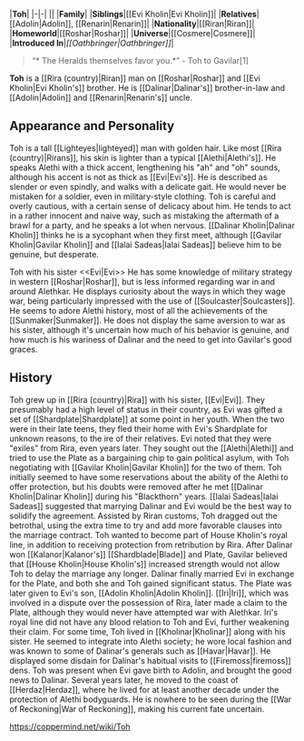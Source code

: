 |**Toh**|
|-|-|
||
|**Family**|
|**Siblings**|[[Evi Kholin\|Evi Kholin]]|
|**Relatives**|[[Adolin\|Adolin]], [[Renarin\|Renarin]]|
|**Nationality**|[[Riran\|Riran]]|
|**Homeworld**|[[Roshar\|Roshar]]|
|**Universe**|[[Cosmere\|Cosmere]]|
|**Introduced In**|*[[Oathbringer\|Oathbringer]]*|

>“* The Heralds themselves favor you.*”
\- Toh to Gavilar[1]


**Toh** is a [[Rira (country)\|Riran]] man on [[Roshar\|Roshar]] and [[Evi Kholin\|Evi Kholin's]] brother. He is [[Dalinar\|Dalinar's]] brother-in-law and [[Adolin\|Adolin]] and [[Renarin\|Renarin's]] uncle.

## Appearance and Personality
Toh is a tall [[Lighteyes\|lighteyed]] man with golden hair. Like most [[Rira (country)\|Rirans]], his skin is lighter than a typical [[Alethi\|Alethi's]]. He speaks Alethi with a thick accent, lengthening his "ah" and "oh" sounds, although his accent is not as thick as [[Evi\|Evi's]]. He is described as slender or even spindly, and walks with a delicate gait. He would never be mistaken for a soldier, even in military-style clothing.
Toh is careful and overly cautious, with a certain sense of delicacy about him. He tends to act in a rather innocent and naive way, such as mistaking the aftermath of a brawl for a party, and he speaks a lot when nervous. [[Dalinar Kholin\|Dalinar Kholin]] thinks he is a sycophant when they first meet, although [[Gavilar Kholin\|Gavilar Kholin]] and [[Ialai Sadeas\|Ialai Sadeas]] believe him to be genuine, but desperate.

  Toh with his sister <<Evi\|Evi>>
He has some knowledge of military strategy in western [[Roshar\|Roshar]], but is less informed regarding war in and around Alethkar. He displays curiosity about the ways in which they wage war, being particularly impressed with the use of [[Soulcaster\|Soulcasters]]. He seems to adore Alethi history, most of all the achievements of the [[Sunmaker\|Sunmaker]]. He does not display the same aversion to war as his sister, although it's uncertain how much of his behavior is genuine, and how much is his wariness of Dalinar and the need to get into Gavilar's good graces.

## History
Toh grew up in [[Rira (country)\|Rira]] with his sister, [[Evi\|Evi]]. They presumably had a high level of status in their country, as Evi was gifted a set of [[Shardplate\|Shardplate]] at some point in her youth. When the two were in their late teens, they fled their home with Evi's Shardplate for unknown reasons, to the ire of their relatives. Evi noted that they were "exiles" from Rira, even years later. They sought out the [[Alethi\|Alethi]] and tried to use the Plate as a bargaining chip to gain political asylum, with Toh negotiating with [[Gavilar Kholin\|Gavilar Kholin]] for the two of them. Toh initially seemed to have some reservations about the ability of the Alethi to offer protection, but his doubts were removed after he met [[Dalinar Kholin\|Dalinar Kholin]] during his "Blackthorn" years. [[Ialai Sadeas\|Ialai Sadeas]] suggested that marrying Dalinar and Evi would be the best way to solidify the agreement.
Assisted by Riran customs, Toh dragged out the betrothal, using the extra time to try and add more favorable clauses into the marriage contract. Toh wanted to become part of House Kholin's royal line, in addition to receiving protection from retribution by Rira. After Dalinar won [[Kalanor\|Kalanor's]] [[Shardblade\|Blade]] and Plate, Gavilar believed that [[House Kholin\|House Kholin's]] increased strength would not allow Toh to delay the marriage any longer. Dalinar finally married Evi in exchange for the Plate, and both she and Toh gained significant status. The Plate was later given to Evi's son, [[Adolin Kholin\|Adolin Kholin]]. [[Iri\|Iri]], which was involved in a dispute over the possession of Rira, later made a claim to the Plate, although they would never have attempted war with Alethkar. Iri's royal line did not have any blood relation to Toh and Evi, further weakening their claim.
For some time, Toh lived in [[Kholinar\|Kholinar]] along with his sister. He seemed to integrate into Alethi society; he wore local fashion and was known to some of Dalinar's generals such as [[Havar\|Havar]]. He displayed some disdain for Dalinar's habitual visits to [[Firemoss\|firemoss]] dens. Toh was present when Evi gave birth to Adolin, and brought the good news to Dalinar. Several years later, he moved to the coast of [[Herdaz\|Herdaz]], where he lived for at least another decade under the protection of Alethi bodyguards. He is nowhere to be seen during the [[War of Reckoning\|War of Reckoning]], making his current fate uncertain.



https://coppermind.net/wiki/Toh